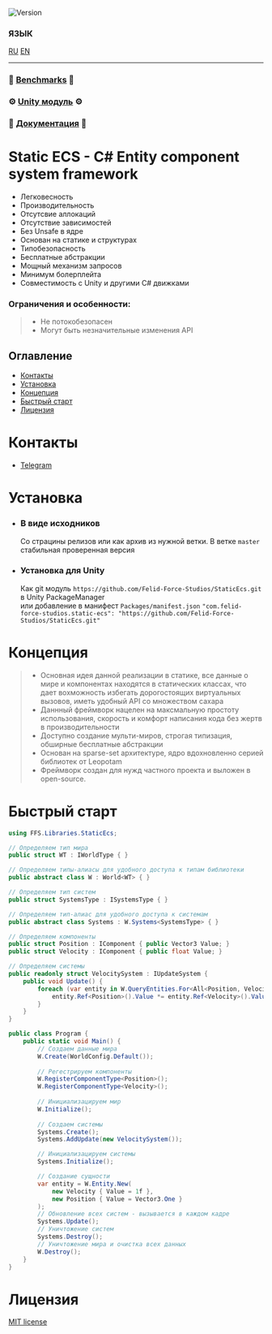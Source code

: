 ![Version](https://img.shields.io/badge/version-0.9.82-blue.svg?style=for-the-badge)

### ЯЗЫК
[RU](./README_RU.md)
[EN](./README.md)
___
### 🚀 **[Benchmarks](./docs/Benchmark.md)** 🚀
### ⚙️ **[Unity модуль](https://github.com/Felid-Force-Studios/StaticEcs-Unity)** ⚙️
### 📖️ **[Документация](https://felid-force-studios.github.io/StaticEcs/ru/)** 📖️
 
# Static ECS - C# Entity component system framework
- Легковесность
- Производительность
- Отсутсвие аллокаций
- Отсутствие зависимостей
- Без Unsafe в ядре
- Основан на статике и структурах
- Типобезопасность
- Бесплатные абстракции
- Мощный механизм запросов
- Минимум болерплейта
- Совместимость с Unity и другими C# движками
### Ограничения и особенности:
> - Не потокобезопасен
> - Могут быть незначительные изменения API

## Оглавление
* [Контакты](#контакты)
* [Установка](#установка)
* [Концепция](#концепция)
* [Быстрый старт](#быстрый-старт)
* [Лицензия](#лицензия)


# Контакты
* [Telegram](https://t.me/felid_force_studios)

# Установка
* ### В виде исходников
  Со страцины релизов или как архив из нужной ветки. В ветке `master` стабильная проверенная версия
* ### Установка для Unity
  Как git модуль `https://github.com/Felid-Force-Studios/StaticEcs.git` в Unity PackageManager  
  или добавление в манифест `Packages/manifest.json` `"com.felid-force-studios.static-ecs": "https://github.com/Felid-Force-Studios/StaticEcs.git"`

# Концепция
> - Основная идея данной реализации в статике, все данные о мире и компонентах находятся в статических классах, что дает вохможность избегать дорогостоящих виртуальных вызовов, иметь удобный API со множеством сахара
> - Даннный фреймворк нацелен на максмальную простоту использования, скорость и комфорт написания кода без жертв в производительности
> - Доступно создание мульти-миров, строгая типизация, обширные бесплатные абстракции
> - Основан на sparse-set архитектуре, ядро вдохновленно серией библиотек от Leopotam
> - Фреймворк создан для нужд частного проекта и выложен в open-source.

# Быстрый старт
```csharp
using FFS.Libraries.StaticEcs;

// Определяем тип мира
public struct WT : IWorldType { }

// Определяем типы-алиасы для удобного доступа к типам библиотеки
public abstract class W : World<WT> { }

// Определяем тип систем
public struct SystemsType : ISystemsType { }

// Определяем тип-алиас для удобного доступа к системам
public abstract class Systems : W.Systems<SystemsType> { }

// Определяем компоненты
public struct Position : IComponent { public Vector3 Value; }
public struct Velocity : IComponent { public float Value; }

// Определяем системы
public readonly struct VelocitySystem : IUpdateSystem {
    public void Update() {
        foreach (var entity in W.QueryEntities.For<All<Position, Velocity>>()) {
            entity.Ref<Position>().Value *= entity.Ref<Velocity>().Value;
        }
    }
}

public class Program {
    public static void Main() {
        // Создаем данные мира
        W.Create(WorldConfig.Default());
        
        // Регестрируем компоненты
        W.RegisterComponentType<Position>();
        W.RegisterComponentType<Velocity>();
        
        // Инициализацируем мир
        W.Initialize();
        
        // Создаем системы
        Systems.Create();
        Systems.AddUpdate(new VelocitySystem());

        // Инициализацируем системы
        Systems.Initialize();

        // Создание сущности
        var entity = W.Entity.New(
            new Velocity { Value = 1f },
            new Position { Value = Vector3.One }
        );
        // Обновление всех систем - вызывается в каждом кадре
        Systems.Update();
        // Уничтожение систем
        Systems.Destroy();
        // Уничтожение мира и очистка всех данных
        W.Destroy();
    }
}
```

# Лицензия
[MIT license](./LICENSE.md)
